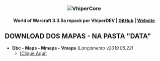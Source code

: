 ### <p align="center">![VhiperCore](https://media.discordapp.net/attachments/521114818535751681/580934854716162083/w40k0CLZAswQ8ocGJQRbI3wlu8_x9H4A-7h-Uxw6YXoS9gJSCmvbRdnj-JwnRsZgGBV6FTVLKZ6ZIJW0uhfh_y6pu64YF5hBZ1sC.png "VhiperCore")</p>

#### <p align="center"> World of Warcraft 3.3.5a repack por VhiperDEV | [GitHub](https://github.com/vhiperdev) | [Website](https://sites.google.com/view/wowemuladores)</p>

## DOWNLOAD DOS MAPAS - NA PASTA "DATA"

- **Dbc - Maps - Mmaps - Vmaps** _(Lançamento v2019.05.22)_
	- [(Clique Aqui)](https://rebrand.ly/vhipercore_mapas)
 